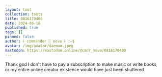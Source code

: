 ```yaml
---
layout: toot
collection: toots
title: 0816170400
date: 2024-08-16
published: true
tags: []
pinned: false
author: ⸸ commander ░ nova ⸸ :~$
avatar: /img/avatar/daemon.jpeg
mastodon: https://mastodon.online/@cmdr_nova/0816170400
---
```


Thank god I don't have to pay a subscription to make music or write books, or my entire online creator existence would have just been shuttered

